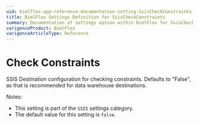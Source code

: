 ```yaml
---
uid: bimlflex-app-reference-documentation-setting-SsisCheckConstraints
title: BimlFlex Settings Definition for SsisCheckConstraints
summary: Documentation of settings option within BimlFlex for SsisCheckConstraints
varigenceProduct: BimlFlex
varigenceArticleType: Reference
---
```


# Check Constraints

SSIS Destination configuration for checking constraints. Defaults to "False", as that is recommended for data warehouse destinations.

Notes:

* This setting is part of the `SSIS` settings category.
* The default value for this setting is `false`.
